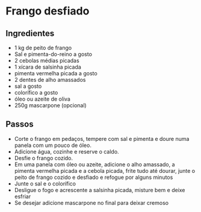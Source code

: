 # Frango desfiado

## Ingredientes

- 1 kg de peito de frango
- Sal e pimenta-do-reino a gosto
- 2 cebolas médias picadas
- 1 xícara de salsinha picada
- pimenta vermelha picada a gosto
- 2 dentes de alho amassados
- sal a gosto
- colorífico a gosto
- óleo ou azeite de oliva
- 250g mascarpone (opcional)

## Passos

- Corte o frango em pedaços, tempere com sal e pimenta e doure numa panela com um pouco de óleo. 
- Adicione água, cozinhe e reserve o caldo. 
- Desfie o frango cozido.
- Em uma panela com óleo ou azeite, adicione o alho amassado, a pimenta vermelha picada e a cebola 
  picada, frite tudo até dourar, junte o peito de frango cozido e desfiado e refogue por alguns minutos
- Junte o sal e o colorífico
- Desligue o fogo e acrescente a salsinha picada, misture bem e deixe esfriar
- Se desejar adicione mascarpone no final para deixar cremoso

